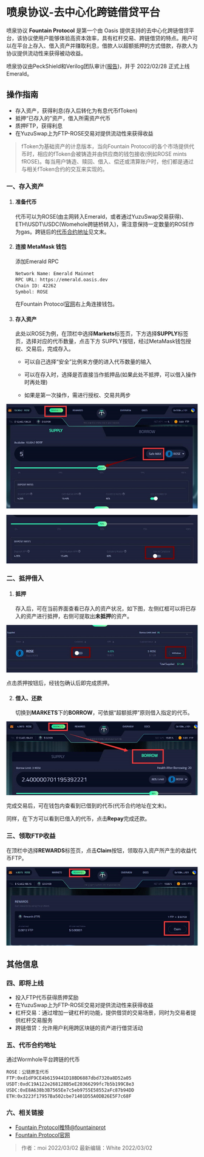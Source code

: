 # 喷泉协议-去中心化跨链借贷平台

喷泉协议 **Fountain Protocol** 是第一个由 Oasis 提供支持的去中心化跨链借贷平台，该协议使用户能够体验高资本效率，具有杠杆交易、跨链借贷的特点。用户可以在平台上存入、借入资产并赚取利息，借款人以超额抵押的方式借款，存款人为协议提供流动性来获得被动收益。

喷泉协议由PeckShield和Verilog团队审计([报告](https://github.com/dev-fountain/fountain-protocol-audit))，并于 2022/02/28 正式上线 Emerald。

## 操作指南

- 存入资产，获得利息(存入后转化为有息代币fToken)
- 抵押“已存入的”资产，借入所需资产代币
- 质押FTP，获得利息
- 在YuzuSwap上为FTP-ROSE交易对提供流动性来获得收益
> fToken为基础资产的计息版本，当向Fountain Protocol的各个市场提供代币时，相应的fToken会被铸造并由供应商的钱包接收(例如ROSE mints fROSE)。每当用户铸造、赎回、借入、偿还或清算账户时，他们都是通过与相关fToken合约的交互来实现的。

### 一、存入资产

1. #### 准备代币

   代币可以为ROSE(由主网转入Emerald，或者通过YuzuSwap交易获得)、ETH\USDT\USDC(Womehole跨链桥转入)，需注意保持一定数量的ROSE作为gas。跨链后的[代币合约地址](#wu-dai-bi-he-yue-di-zhi)见文末。

2. #### 连接 MetaMask 钱包

   添加Emerald RPC

   ```
   Network Name: Emerald Mainnet
   RPC URL: https://emerald.oasis.dev
   Chain ID: 42262
   Symbol: ROSE
   ```

   在Fountain Protocol[官网](https://ftp.cash/dashboard/markets)右上角连接钱包。

3. #### 存入资产

   此处以ROSE为例，在顶栏中选择**Markets**标签页，下方选择**SUPPLY**标签页，选择对应的代币数量，点击下方 SUPPLY按钮，经过MetaMask钱包授权、交易后，完成存入。

   - 可以自己选择“安全”比例来方便的进入代币数量的输入
   
   - 可以在存入时，选择是否直接当作抵押品(如果此处不抵押，可以借入操作时再处理)
   
   - 如果是第一次操作，需进行授权、交易共两步
   
 ![](./ftp1.jpg)
   
![](./ftp2.jpg)



### 二、抵押借入

1. #### 抵押

   存入后，可在当前界面查看已存入的资产状况，如下图，左侧红框可以将已存入的资产进行抵押，右侧可提取出**未抵押**的资产。
   
![](ftp3.jpg)
   
   点击质押按钮后，经钱包确认后即完成质押。
   
2. #### 借入、还款

   切换到**MARKETS**下的**BORROW**，可依据“超额抵押”原则借入指定的代币。

![](ftp4.jpg)

   完成交易后，可在钱包内查看到已借到的代币(代币合约地址在文末)。

   同样，在下方可以看到已借入的代币，点击**Repay**完成还款。

### 三、领取FTP收益

在顶栏中选择**REWARDS**标签页，点击**Claim**按钮，领取存入资产所产生的收益代币FTP。

![](./ftp5.jpg)


## 其他信息

### 四、即将上线

- 投入FTP代币获得质押奖励
- 在YuzuSwap上为FTP-ROSE交易对提供流动性来获得收益
- 杠杆交易：通过增加一键杠杆的功能，提供借贷的交易场景，同时为交易者提供杠杆交易服务
- 跨链借贷：允许用户利用跨区块链的资产进行借贷活动

### 五、代币合约地址
通过Wormhole平台跨链的代币

```
ROSE：公链原生代币
FTP:0xd1dF9CE4b6159441D18BD6887dbd7320a8D52a05
USDT:0xdC19A122e268128B5eE20366299fc7b5b199C8e3
USDC:0xE8A638b3B7565Ee7c5eb9755E58552aFc87b94DD
ETH:0x3223f17957Ba502cbe71401D55A0DB26E5F7c68F
```
### 六、相关链接

- [Fountain Protocol推特@fountainprot](https://twitter.com/fountainprot)
- [Fountain Protocol官网](https://ftp.cash/home)

>作者：moi 2022/03/02
>最新编辑：White 2022/03/02